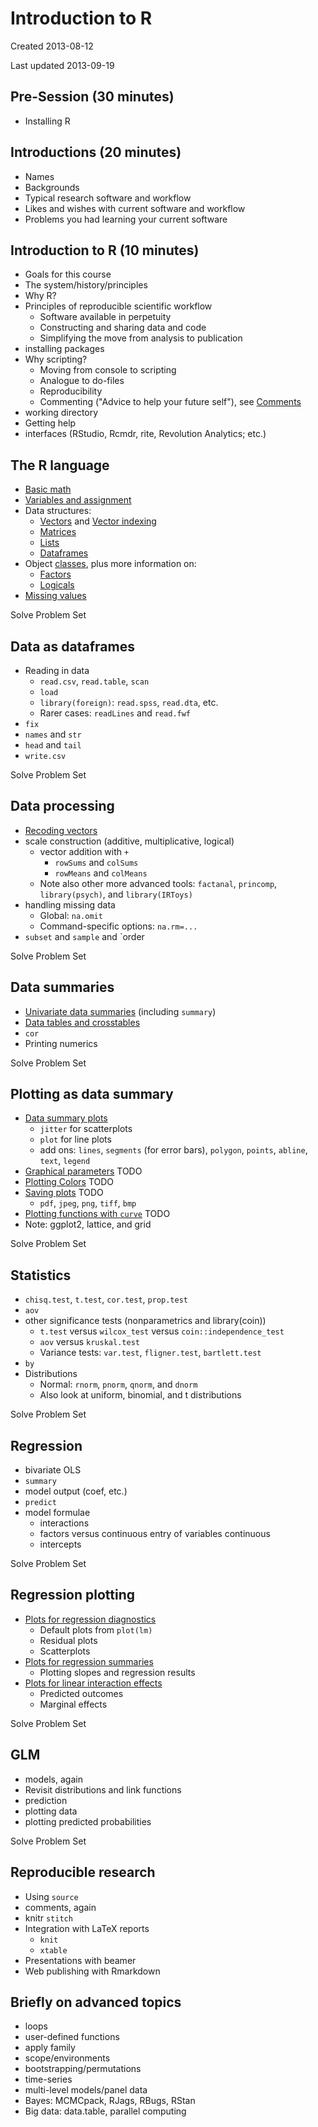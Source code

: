 # Introduction to R

Created 2013-08-12

Last updated 2013-09-19


## Pre-Session (30 minutes)
* Installing R

## Introductions (20 minutes)
* Names
* Backgrounds
* Typical research software and workflow
* Likes and wishes with current software and workflow
* Problems you had learning your current software

## Introduction to R (10 minutes)
* Goals for this course
* The system/history/principles
* Why R?
* Principles of reproducible scientific workflow
  * Software available in perpetuity
  * Constructing and sharing data and code
  * Simplifying the move from analysis to publication
* installing packages
* Why scripting?
  * Moving from console to scripting
  * Analogue to do-files
  * Reproducibility
  * Commenting ("Advice to help your future self"), see [Comments](Scripts/comments.r)
* working directory
* Getting help
* interfaces (RStudio, Rcmdr, rite, Revolution Analytics; etc.)

## The R language
* [Basic math](Scripts/basicmath.r)
* [Variables and assignment](Scripts/variables.r)
* Data structures:
  * [Vectors](Scripts/vectors.r) and [Vector indexing](Scripts/vectorindexing.r)
  * [Matrices](Scripts/matrices.r)
  * [Lists](Scripts/lists.r)
  * [Dataframes](Scripts/dataframes.r)
* Object [classes](Scripts/classes.r), plus more information on:
  * [Factors](Scripts/factors.r)
  * [Logicals](Scripts/logicals.r)
* [Missing values](Scripts/NA.r)

Solve Problem Set

## Data as dataframes
* Reading in data
  * `read.csv`, `read.table`, `scan`
  * `load`
  * `library(foreign)`: `read.spss`, `read.dta`, etc.
  * Rarer cases: `readLines` and `read.fwf`
* `fix`
* `names` and `str`
* `head` and `tail`
* `write.csv`

Solve Problem Set

## Data processing
* [Recoding vectors](Scripts/recoding.r)
* scale construction (additive, multiplicative, logical)
  * vector addition with `+`
    * `rowSums` and `colSums`
    * `rowMeans` and `colMeans`
  * Note also other more advanced tools: `factanal`, `princomp`, `library(psych)`, and `library(IRToys)`
* handling missing data
  * Global: `na.omit`
  * Command-specific options: `na.rm=...`
* `subset` and `sample` and `order

Solve Problem Set

## Data summaries
* [Univariate data summaries](Scripts/univariate.r) (including `summary`)
* [Data tables and crosstables](Scripts/tables.r)
* `cor`
* Printing numerics

Solve Problem Set

## Plotting as data summary
* [Data summary plots](Scripts/summaryplots.r)
  * `jitter` for scatterplots
  * `plot` for line plots
  * add ons: `lines`, `segments` (for error bars), `polygon`, `points`, `abline`, `text`, `legend`
* [Graphical parameters](Scripts/graphicalparameters.r) TODO
* [Plotting Colors](Scripts/plotcolors.r) TODO
* [Saving plots](Scripts/savingplots.r) TODO
  * `pdf`, `jpeg`, `png`, `tiff`, `bmp`
* [Plotting functions with `curve`](Scripts/curve.r) TODO
* Note: ggplot2, lattice, and grid

Solve Problem Set

## Statistics
* `chisq.test`, `t.test`, `cor.test`, `prop.test`
* `aov`
* other significance tests (nonparametrics and library(coin))
  * `t.test` versus `wilcox_test` versus `coin::independence_test`
  * `aov` versus `kruskal.test`
  * Variance tests: `var.test`, `fligner.test`, `bartlett.test`
* `by`
* Distributions
  * Normal: `rnorm`, `pnorm`, `qnorm`, and `dnorm`
  * Also look at uniform, binomial, and t distributions

Solve Problem Set

## Regression
* bivariate OLS
* `summary`
* model output (coef, etc.)
* `predict`
* model formulae
  * interactions
  * factors versus continuous entry of variables continuous
  * intercepts

Solve Problem Set

## Regression plotting
* [Plots for regression diagnostics](Scripts/olsplots.r)
  * Default plots from `plot(lm)`
  * Residual plots
  * Scatterplots
* [Plots for regression summaries](Scripts/olsresultplots.r)
  * Plotting slopes and regression results
* [Plots for linear interaction effects](Scripts/olsinteractionplots.r)
  * Predicted outcomes
  * Marginal effects

Solve Problem Set

## GLM
* models, again
* Revisit distributions and link functions
* prediction
* plotting data
* plotting predicted probabilities

Solve Problem Set

## Reproducible research
* Using `source`
* comments, again
* knitr `stitch`
* Integration with LaTeX reports
  * `knit`
  * `xtable`
* Presentations with beamer
* Web publishing with Rmarkdown

## Briefly on advanced topics
* loops
* user-defined functions
* apply family
* scope/environments
* bootstrapping/permutations
* time-series
* multi-level models/panel data
* Bayes: MCMCpack, RJags, RBugs, RStan
* Big data: data.table, parallel computing
